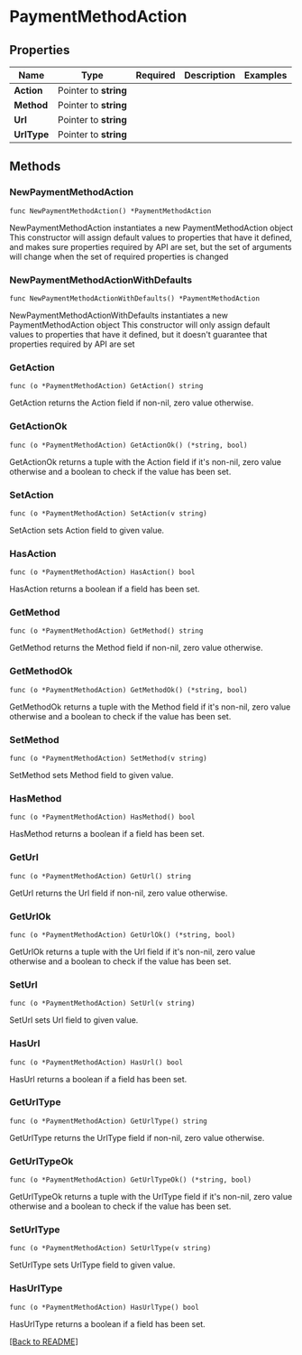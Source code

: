 # PaymentMethodAction


## Properties
| Name | Type | Required | Description | Examples |
|------------|:-------------:|:-------------:|-------------|:-------------:|
| **Action** | Pointer to **string** |  |  |  |
| **Method** | Pointer to **string** |  |  |  |
| **Url** | Pointer to **string** |  |  |  |
| **UrlType** | Pointer to **string** |  |  |  |

## Methods

### NewPaymentMethodAction

`func NewPaymentMethodAction() *PaymentMethodAction`

NewPaymentMethodAction instantiates a new PaymentMethodAction object
This constructor will assign default values to properties that have it defined,
and makes sure properties required by API are set, but the set of arguments
will change when the set of required properties is changed

### NewPaymentMethodActionWithDefaults

`func NewPaymentMethodActionWithDefaults() *PaymentMethodAction`

NewPaymentMethodActionWithDefaults instantiates a new PaymentMethodAction object
This constructor will only assign default values to properties that have it defined,
but it doesn't guarantee that properties required by API are set

### GetAction

`func (o *PaymentMethodAction) GetAction() string`

GetAction returns the Action field if non-nil, zero value otherwise.

### GetActionOk

`func (o *PaymentMethodAction) GetActionOk() (*string, bool)`

GetActionOk returns a tuple with the Action field if it's non-nil, zero value otherwise
and a boolean to check if the value has been set.

### SetAction

`func (o *PaymentMethodAction) SetAction(v string)`

SetAction sets Action field to given value.

### HasAction

`func (o *PaymentMethodAction) HasAction() bool`

HasAction returns a boolean if a field has been set.

### GetMethod

`func (o *PaymentMethodAction) GetMethod() string`

GetMethod returns the Method field if non-nil, zero value otherwise.

### GetMethodOk

`func (o *PaymentMethodAction) GetMethodOk() (*string, bool)`

GetMethodOk returns a tuple with the Method field if it's non-nil, zero value otherwise
and a boolean to check if the value has been set.

### SetMethod

`func (o *PaymentMethodAction) SetMethod(v string)`

SetMethod sets Method field to given value.

### HasMethod

`func (o *PaymentMethodAction) HasMethod() bool`

HasMethod returns a boolean if a field has been set.

### GetUrl

`func (o *PaymentMethodAction) GetUrl() string`

GetUrl returns the Url field if non-nil, zero value otherwise.

### GetUrlOk

`func (o *PaymentMethodAction) GetUrlOk() (*string, bool)`

GetUrlOk returns a tuple with the Url field if it's non-nil, zero value otherwise
and a boolean to check if the value has been set.

### SetUrl

`func (o *PaymentMethodAction) SetUrl(v string)`

SetUrl sets Url field to given value.

### HasUrl

`func (o *PaymentMethodAction) HasUrl() bool`

HasUrl returns a boolean if a field has been set.

### GetUrlType

`func (o *PaymentMethodAction) GetUrlType() string`

GetUrlType returns the UrlType field if non-nil, zero value otherwise.

### GetUrlTypeOk

`func (o *PaymentMethodAction) GetUrlTypeOk() (*string, bool)`

GetUrlTypeOk returns a tuple with the UrlType field if it's non-nil, zero value otherwise
and a boolean to check if the value has been set.

### SetUrlType

`func (o *PaymentMethodAction) SetUrlType(v string)`

SetUrlType sets UrlType field to given value.

### HasUrlType

`func (o *PaymentMethodAction) HasUrlType() bool`

HasUrlType returns a boolean if a field has been set.


[[Back to README]](../../README.md)


